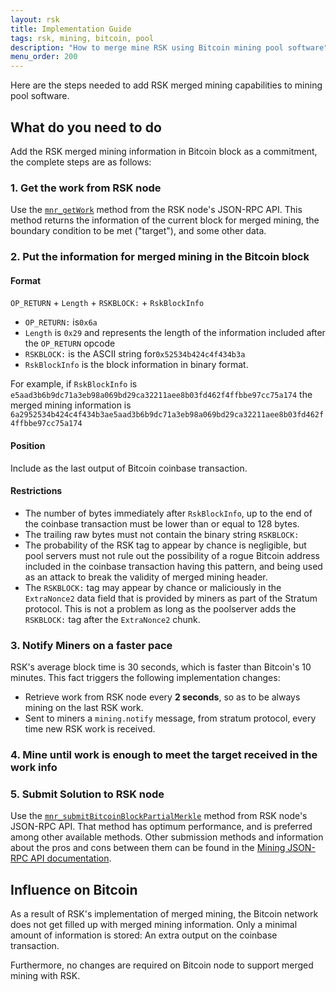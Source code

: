 ```yaml
---
layout: rsk
title: Implementation Guide
tags: rsk, mining, bitcoin, pool
description: "How to merge mine RSK using Bitcoin mining pool software"
menu_order: 200
---
```


Here are the steps needed to add RSK merged mining capabilities to mining pool software.

## What do you need to do

Add the RSK merged mining information in Bitcoin block as a commitment, the complete steps are as follows:

### 1. Get the work from RSK node

Use the [`mnr_getWork`](/develop/json-rpc-api#mnr_getwork) method from the RSK node's JSON-RPC API. This method returns the information of the current block for merged mining, the boundary condition to be met ("target"), and some other data.

### 2. Put the information for merged mining in the Bitcoin block

#### Format

`OP_RETURN` + `Length` + `RSKBLOCK:` + `RskBlockInfo`

* `OP_RETURN:` is`0x6a`
* `Length` is `0x29` and represents the length of the information included after the `OP_RETURN` opcode
* `RSKBLOCK:` is the ASCII string for`0x52534b424c4f434b3a`
* `RskBlockInfo` is the block information in binary format.

For example, if `RskBlockInfo` is `e5aad3b6b9dc71a3eb98a069bd29ca32211aee8b03fd462f4ffbbe97cc75a174`
the merged mining information is `6a2952534b424c4f434b3ae5aad3b6b9dc71a3eb98a069bd29ca32211aee8b03fd462f4ffbbe97cc75a174`

#### Position

Include as the last output of Bitcoin coinbase transaction.

#### Restrictions

- The number of bytes immediately after `RskBlockInfo`, up to the end of the coinbase transaction must be lower than or equal to 128 bytes.
- The trailing raw bytes must not contain the binary string `RSKBLOCK:`
- The probability of the RSK tag to appear by chance is negligible, but pool servers must not rule out the possibility of a rogue Bitcoin address included in the coinbase transaction having this pattern, and being used as an attack to break the validity of merged mining header.
- The `RSKBLOCK:` tag may appear by chance or maliciously in the `ExtraNonce2` data field that is provided by miners as part of the Stratum protocol. This is not a problem as long as the poolserver adds the `RSKBLOCK:` tag after the `ExtraNonce2` chunk.

### 3. Notify Miners on a faster pace

RSK's average block time is 30 seconds, which is faster than Bitcoin's 10 minutes. This fact triggers the following implementation changes:

* Retrieve work from RSK node every **2 seconds**, so as to be always mining on the last RSK work.
* Sent to miners a `mining.notify` message, from stratum protocol, every time new RSK work is received.

### 4. Mine until work is enough to meet the target received in the work info

### 5. Submit Solution to RSK node

Use the [`mnr_submitBitcoinBlockPartialMerkle`](/develop/json-rpc-api#mnr_submitbitcoinblockpartialmerkle) method from RSK node's JSON-RPC API. That method has optimum performance, and is preferred among other available methods.
Other submission methods and information about the pros and cons between them can be found in the [Mining JSON-RPC API documentation](/develop/json-rpc-api).

## Influence on Bitcoin

As a result of RSK's implementation of merged mining, the Bitcoin network does not get filled up with merged mining information. Only a minimal amount of information is stored: An extra output on the coinbase transaction.

Furthermore, no changes are required on Bitcoin node to support merged mining with RSK.

